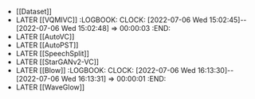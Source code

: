 - [[Dataset]]
- LATER [[VQMIVC]]
  :LOGBOOK:
  CLOCK: [2022-07-06 Wed 15:02:45]--[2022-07-06 Wed 15:02:48] =>  00:00:03
  :END:
- LATER [[AutoVC]]
- LATER [[AutoPST]]
- LATER [[SpeechSplit]]
- LATER [[StarGANv2-VC]]
- LATER [[Blow]]
  :LOGBOOK:
  CLOCK: [2022-07-06 Wed 16:13:30]--[2022-07-06 Wed 16:13:31] =>  00:00:01
  :END:
- LATER [[WaveGlow]]